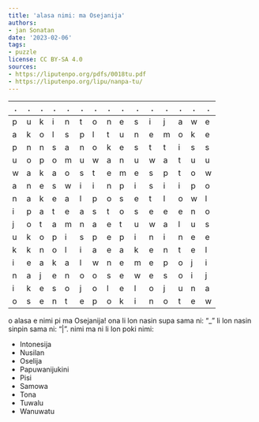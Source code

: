 ```yaml
---
title: 'alasa nimi: ma Osejanija'
authors:
- jan Sonatan
date: '2023-02-06'
tags:
- puzzle
license: CC BY-SA 4.0
sources:
- https://liputenpo.org/pdfs/0018tu.pdf
- https://liputenpo.org/lipu/nanpa-tu/
---
```


| .   | .   | .   | .   | .   | .   | .   | .   | .   | .   | .   | .   | .   | .   | .   |
| --- | --- | --- | --- | --- | --- | --- | --- | --- | --- | --- | --- | --- | --- | --- |
| p   | u   | k   | i   | n   | t   | o   | n   | e   | s   | i   | j   | a   | w   | e   |
| a   | k   | o   | l   | s   | p   | l   | t   | u   | n   | e   | m   | o   | k   | e   |
| p   | n   | n   | s   | a   | n   | o   | k   | e   | s   | t   | t   | i   | s   | s   |
| u   | o   | p   | o   | m   | u   | w   | a   | n   | u   | w   | a   | t   | u   | u   |
| w   | a   | k   | a   | o   | s   | t   | e   | m   | e   | s   | p   | t   | o   | w   |
| a   | n   | e   | s   | w   | i   | i   | n   | p   | i   | s   | i   | i   | p   | o   |
| n   | a   | k   | e   | a   | l   | p   | o   | s   | e   | t   | l   | o   | w   | l   |
| i   | p   | a   | t   | e   | a   | s   | t   | o   | s   | e   | e   | e   | n   | o   |
| j   | o   | t   | a   | m   | n   | a   | e   | t   | u   | w   | a   | l   | u   | s   |
| u   | k   | o   | p   | i   | s   | p   | e   | p   | i   | n   | i   | n   | e   | e   |
| k   | k   | n   | o   | l   | i   | a   | e   | a   | k   | e   | n   | t   | e   | l   |
| i   | e   | a   | k   | a   | l   | w   | n   | e   | m   | e   | p   | o   | j   | i   |
| n   | a   | j   | e   | n   | o   | o   | s   | e   | w   | e   | s   | o   | i   | j   |
| i   | k   | e   | s   | o   | j   | o   | l   | e   | l   | o   | j   | u   | n   | a   |
| o   | s   | e   | n   | t   | e   | p   | o   | k   | i   | n   | o   | t   | e   | w   |

o alasa e nimi pi ma Osejanija! ona li lon nasin supa sama ni: “\_” li lon nasin sinpin sama ni: “|”. nimi ma ni li lon poki nimi:

- Intonesija
- Nusilan
- Oselija
- Papuwanijukini
- Pisi
- Samowa
- Tona
- Tuwalu
- Wanuwatu